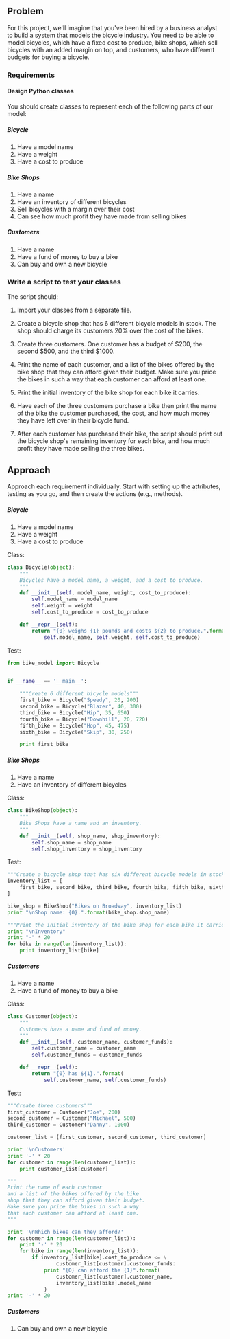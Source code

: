 ## Problem

For this project, we'll imagine that you've been hired by a business analyst to build a system that models the bicycle industry. You need to be able to model bicycles, which have a fixed cost to produce, bike shops, which sell bicycles with an added margin on top, and customers, who have different budgets for buying a bicycle.

### Requirements

#### Design Python classes

You should create classes to represent each of the following parts of our model:

##### Bicycle

1. Have a model name
1. Have a weight
1. Have a cost to produce

##### Bike Shops

1. Have a name
1. Have an inventory of different bicycles
1. Sell bicycles with a margin over their cost
1. Can see how much profit they have made from selling bikes

##### Customers

1. Have a name
1. Have a fund of money to buy a bike
1. Can buy and own a new bicycle

### Write a script to test your classes

The script should:

1. Import your classes from a separate file.
1. Create a bicycle shop that has 6 different bicycle models in stock. The shop should charge its customers 20% over the cost of the bikes.
1. Create three customers. One customer has a budget of $200, the second $500, and the third $1000.
1. Print the name of each customer, and a list of the bikes offered by the bike shop that they can afford given their budget. Make sure you price the bikes in such a way that each customer can afford at least one.
1. Print the initial inventory of the bike shop for each bike it carries.

1. Have each of the three customers purchase a bike then print the name of the bike the customer purchased, the cost, and how much money they have left over in their bicycle fund.
1. After each customer has purchased their bike, the script should print out the bicycle shop's remaining inventory for each bike, and how much profit they have made selling the three bikes.

## Approach

Approach each requirement individually. Start with setting up the attributes, testing as you go, and then create the actions (e.g., methods).

##### Bicycle

1. Have a model name
1. Have a weight
1. Have a cost to produce

Class:

```python
class Bicycle(object):
    """
    Bicycles have a model name, a weight, and a cost to produce.
    """
    def __init__(self, model_name, weight, cost_to_produce):
        self.model_name = model_name
        self.weight = weight
        self.cost_to_produce = cost_to_produce

    def __repr__(self):
        return "{0} weighs {1} pounds and costs ${2} to produce.".format(
            self.model_name, self.weight, self.cost_to_produce)
```

Test:

```python
from bike_model import Bicycle


if __name__ == '__main__':

    """Create 6 different bicycle models"""
    first_bike = Bicycle("Speedy", 20, 200)
    second_bike = Bicycle("Blazer", 40, 300)
    third_bike = Bicycle("Hip", 35, 650)
    fourth_bike = Bicycle("Downhill", 20, 720)
    fifth_bike = Bicycle("Hop", 45, 475)
    sixth_bike = Bicycle("Skip", 30, 250)

    print first_bike
```

##### Bike Shops

1. Have a name
1. Have an inventory of different bicycles

Class:

```python
class BikeShop(object):
    """
    Bike Shops have a name and an inventory.
    """
    def __init__(self, shop_name, shop_inventory):
        self.shop_name = shop_name
        self.shop_inventory = shop_inventory
```

Test:

```python
"""Create a bicycle shop that has six different bicycle models in stock"""
inventory_list = [
    first_bike, second_bike, third_bike, fourth_bike, fifth_bike, sixth_bike
]

bike_shop = BikeShop("Bikes on Broadway", inventory_list)
print "\nShop name: {0}.".format(bike_shop.shop_name)

"""Print the initial inventory of the bike shop for each bike it carries."""
print "\nInventory"
print "-" * 20
for bike in range(len(inventory_list)):
    print inventory_list[bike]
```

##### Customers

1. Have a name
1. Have a fund of money to buy a bike

Class:

```python
class Customer(object):
    """
    Customers have a name and fund of money.
    """
    def __init__(self, customer_name, customer_funds):
        self.customer_name = customer_name
        self.customer_funds = customer_funds

    def __repr__(self):
        return "{0} has ${1}.".format(
            self.customer_name, self.customer_funds)
```

Test:

```python
"""Create three customers"""
first_customer = Customer("Joe", 200)
second_customer = Customer("Michael", 500)
third_customer = Customer("Danny", 1000)

customer_list = [first_customer, second_customer, third_customer]

print '\nCustomers'
print '-' * 20
for customer in range(len(customer_list)):
    print customer_list[customer]

"""
Print the name of each customer
and a list of the bikes offered by the bike
shop that they can afford given their budget.
Make sure you price the bikes in such a way
that each customer can afford at least one.
"""

print '\nWhich bikes can they afford?'
for customer in range(len(customer_list)):
    print '-' * 20
    for bike in range(len(inventory_list)):
        if inventory_list[bike].cost_to_produce <= \
                customer_list[customer].customer_funds:
            print "{0} can afford the {1}".format(
                customer_list[customer].customer_name,
                inventory_list[bike].model_name
            )
print '-' * 20
```

##### Customers

1. Can buy and own a new bicycle
